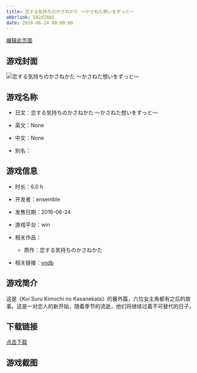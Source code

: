 ```yaml
---
title: 恋する気持ちのかさねかた ～かさねた想いをずっと～
abbrlink: 582d26b5
date: 2016-06-24 00:00:00
---
```

[编辑此页面](https://github.com/ACG-3/ADV3-source/blob/main/source/_posts/games/%E6%81%8B%E3%81%99%E3%82%8B%E6%B0%97%E6%8C%81%E3%81%A1%E3%81%AE%E3%81%8B%E3%81%95%E3%81%AD%E3%81%8B%E3%81%9F%20%EF%BD%9E%E3%81%8B%E3%81%95%E3%81%AD%E3%81%9F%E6%83%B3%E3%81%84%E3%82%92%E3%81%9A%E3%81%A3%E3%81%A8%EF%BD%9E.md)

## 游戏封面

![恋する気持ちのかさねかた ～かさねた想いをずっと～](https%3A//pan.timero.xyz/onedrive/img_lib_001/%E6%81%8B%E3%81%99%E3%82%8B%E6%B0%97%E6%8C%81%E3%81%A1%E3%81%AE%E3%81%8B%E3%81%95%E3%81%AD%E3%81%8B%E3%81%9F%20%EF%BD%9E%E3%81%8B%E3%81%95%E3%81%AD%E3%81%9F%E6%83%B3%E3%81%84%E3%82%92%E3%81%9A%E3%81%A3%E3%81%A8%EF%BD%9E_cover.avif)


## 游戏名称

- 日文：恋する気持ちのかさねかた ～かさねた想いをずっと～
- 英文：None
- 中文：None

- 别名：


## 游戏信息

- 时长：6.0 h
- 开发者：ensemble
- 发售日期：2016-06-24
- 游戏平台：win
- 相关作品：
   - 原作：恋する気持ちのかさねかた

- 相关链接：[vndb](https://vndb.org/v19104)


## 游戏简介

这是《Koi Suru Kimochi no Kasanekata》的番外篇，六位女主角都有之后的故事。这是一对恋人的新开始，随着季节的流逝，他们将继续过着不可替代的日子。




## 下载链接

[点击下载](https://pan.timero.xyz/onedrive/adv_lib_001/%E6%81%8B%E3%81%99%E3%82%8B%E6%B0%97%E6%8C%81%E3%81%A1%E3%81%AE%E3%81%8B%E3%81%95%E3%81%AD%E3%81%8B%E3%81%9F%20%EF%BD%9E%E3%81%8B%E3%81%95%E3%81%AD%E3%81%9F%E6%83%B3%E3%81%84%E3%82%92%E3%81%9A%E3%81%A3%E3%81%A8%EF%BD%9E)


## 游戏截图


